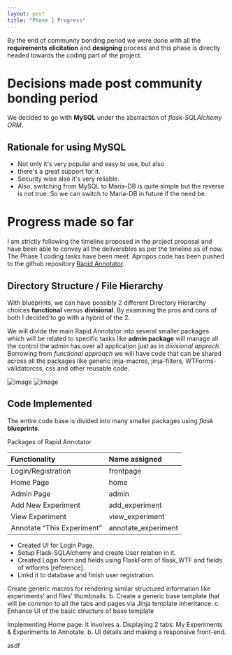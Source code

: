 ```yaml
---
layout: post
title: "Phase 1 Progress"
---
```


By the end of community bonding period we were done with all the **requirements elicitation** and **designing** process and this phase is directly headed towards the coding part of the project.

# [](#header-1)Decisions made post community bonding period
We decided to go with **MySQL** under the abstraction of _flask-SQLAlchemy ORM_.

## [](#header-2)Rationale for using MySQL

*   Not only it's very popular and easy to use, but also
*   there's a great support for it.
*   Security wise also it's very reliable.
*   Also, switching from MySQL to Maria-DB is quite simple but the reverse is not true. So we can switch to Maria-DB in future if the need be.

# [](#header-1)Progress made so far
I am strictly following the timeline proposed in the project proposal and have been able to convey all the deliverables as per the timeline as of now. The Phase 1 coding tasks have been meet. Apropos code has been pushed to the github repository [Rapid Annotator](https://github.com/guptavaibhav18197/rapidannotator).

## [](#header-2)Directory Structure / File Hierarchy
With blueprints, we can have possibly 2 different Directory Hierarchy choices **functional** versus **divisional**. By examining the pros and cons of both I decided to go with a _hybrid_ of the 2.

We will divide the main Rapid Annotator into several smaller packages which will be related to specific tasks like **admin package** will manage all the control the admin has over all application just as in _divisional approch_. Borrowing from _functional approach_ we will have code that can be shared across all the packages like generic jinja-macros, jinja-filters, WTForms-validatorcss, css and other reusable code.   

![image](thumbnail-jumbo.png)
![image](https://codechef_shared.s3.amazonaws.com/download/upload/APRIL18/editorial/z3.png "Figure 1")

## [](#header-2)Code Implemented
The entire code base is divided into many smaller packages using _flask_ **blueprints**.

Packages of Rapid Annotator

| Functionality             | Name assigned         |
|:--------------------------|:----------------------|
| Login/Registration        | frontpage             |
| Home Page                 | home                  |
| Admin Page                | admin                 |
| Add New Experiment        | add_experiment        |
| View Experiment           | view_experiment       |
| Annotate “This Experiment”| annotate_experiment   |



*   Created UI for Login Page.
*   Setup Flask-SQLAlchemy and create User relation in it.
*   Created Login form and fields using FlaskForm of flask_WTF and fields of wtforms [reference].
*   Linkd it to database and finish user registration.

Create generic macros for rendering similar structured
information like experiments’ and files’ thumbnails.
b. Create a generic base template that will be common to all the
tabs and pages via Jinja template inheritance.
c. Enhance UI of the basic structure of base template

Implementing Home page: It involves
a. Displaying 2 tabs: My Experiments & Experiments to Annotate.
b. UI details and making a responsive front-end.
























asdf
